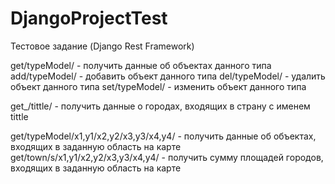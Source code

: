 # DjangoProjectTest
Тестовое задание (Django Rest Framework)

get/typeModel/ - получить данные об объектах данного типа
add/typeModel/ - добавить объект данного типа
del/typeModel/ - удалить объект данного типа
set/typeModel/ - изменить объект данного типа

get_/tittle/ - получить данные о городах, входящих в страну с именем tittle

get/typeModel/x1,y1/x2,y2/x3,y3/x4,y4/ - получить данные об объектах, входящих в заданную область на карте
get/town/s/x1,y1/x2,y2/x3,y3/x4,y4/ - получить сумму площадей городов, входящих в заданную область на карте
